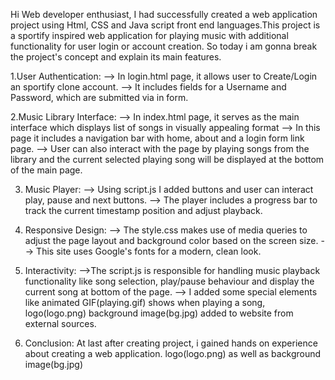 Hi Web developer enthusiast, I had successfully created a web application project using Html, CSS and Java script front end languages.This project is a sportify inspired web application for playing music with additional functionality for user login or account creation. So today i am gonna break the project's concept and explain its main features.

1.User Authentication:
--> In login.html page, it allows user to Create/Login an sportify clone account.
--> It includes fields for a Username and Password, which are submitted via in form.

2.Music Library Interface:
--> In index.html page, it serves as the main interface which displays list of songs in visually 
    appealing format
--> In this page it includes a navigation bar with home, about and a login form link page.
--> User can also interact  with the page by playing songs from the library and the current selected 
    playing song will be displayed at the bottom of the main page.

3. Music Player:
--> Using script.js I added buttons and user can interact play, pause and next buttons.
--> The player includes a progress bar to track the current timestamp position and  adjust playback.

4. Responsive Design:
--> The style.css makes use of media queries to adjust the page layout and background color based on 
    the screen size.
--> This site uses Google's fonts for a modern, clean look.

5. Interactivity:
-->The script.js is responsible for handling music playback functionality like song selection, 
   play/pause behaviour and  display the current song at bottom of the page.
--> I added some special elements  like animated GIF(playing.gif) shows when playing a song, 
    logo(logo.png) background image(bg.jpg) added to website from external sources. 
  
6. Conclusion:
   At last after creating project, i gained hands on experience about creating a web application.
   logo(logo.png) as well as background image(bg.jpg) 
